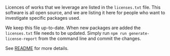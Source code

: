 Licences of works that we leverage are listed in the `licenses.txt` file. This software is all open source, and we are listing it here for people who want to investigate specific packages used.

We keep this file up-to-date. When new packages are added the `licenses.txt` file needs to be updated. Simply run `npm run generate-license-report` from the command line and commit the changes.

See [README](../README.md) for more details.
